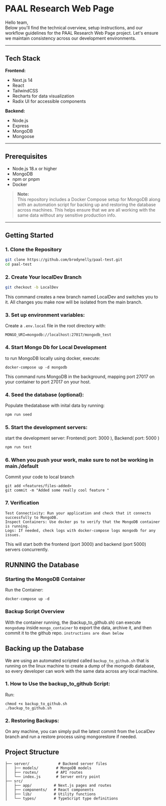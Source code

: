 # PAAL Research Web Page

Hello team,  
Below you'll find the technical overview, setup instructions, and our workflow guidelines for the PAAL Research Web Page project. Let's ensure we maintain consistency across our development environments.

---

## Tech Stack

**Frontend:**

- Next.js 14
- React
- TailwindCSS
- Recharts for data visualization
- Radix UI for accessible components

**Backend:**

- Node.js
- Express
- MongoDB
- Mongoose

---

## Prerequisites

- Node.js 18.x or higher
- MongoDB
- npm or pnpm
- Docker

> **Note:**  
> This repository includes a Docker Compose setup for MongoDB along with an automation script for backing up and restoring the database across machines. This helps ensure that we are all working with the same data without any sensitive production info.

---

## Getting Started

### 1. Clone the Repository

```bash
git clone https://github.com/brodynelly/paal-test.git
cd paal-test
```

### 2. Create Your localDev Branch
```bash
git checkout -b LocalDev
```
This command creates a new branch named LocalDev and switches you to it. All changes you make now will be isolated from the main branch.


### 3. Set up environment variables:
Create a `.env.local` file in the root directory with:
```env
MONGO_URI=mongodb://localhost:27017/mongodb_test
```

### 4. Start Mongo Db for Local Development 
to run MongoDB locally using docker, execute: 
```
docker-compose up -d mongodb
```
This command runs MongoDB in the background, mapping port 27017 on your container to port 27017 on your host.

### 4. Seed the database (optional):
Populate thedatabase with inital data by running: 
```bash
npm run seed
```

### 5. Start the development servers:
start the development server: Frontend( port: 3000 ), Backend( port: 5000 )
```bash
npm run test
```

### 6. When you push your work, make sure to not be working in main./default 
Commit your code to local branch 
```
git add <features/files-added>
git commit -m "Added some really cool feature "
```

### 7. Verification

    Test Connectivity: Run your application and check that it connects successfully to MongoDB.
    Inspect Containers: Use docker ps to verify that the MongoDB container is running.
    Logs: If needed, check logs with docker-compose logs mongodb for any issues.

This will start both the frontend (port 3000) and backend (port 5000) servers concurrently.

## RUNNING the Database 

### Starting the MongoDB Container 
Run the Container:

```
docker-compose up -d
```

### Backup Script Overview

With the container running, the (backup_to_github.sh) can execute `mongodump` inside `mongo_container` to export the data, archive it, and then commit it to the github repo. `instructions are down below`

## Backing up the Database 
We are using an automated scripted called `backup_to_github.sh` that is running on the linux machine to create a dump of the mongodb database, so every developer can work with the same data across any local machine. 

### 1. How to Use the backup_to_github Script:
Run:
```
chmod +x backup_to_github.sh
./backup_to_github.sh
```

### 2. Restoring Backups:
On any machine, you can simply pull the latest commit from the LocalDev branch and run a restore process using mongorestore if needed.

## Project Structure

```
├── server/             # Backend server files
│   ├── models/        # MongoDB models
│   ├── routes/        # API routes
│   └── index.js       # Server entry point
├── src/
│   ├── app/          # Next.js pages and routes
│   ├── components/   # React components
│   ├── lib/          # Utility functions
│   └── types/        # TypeScript type definitions
```

